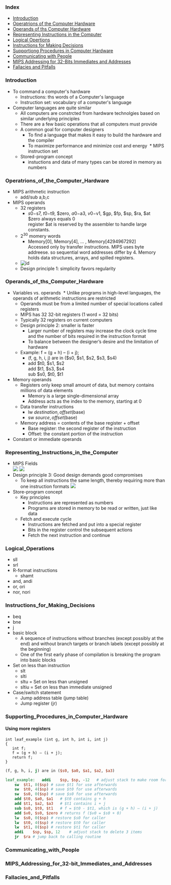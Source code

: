 ### Index

* [Introduction](#Introduction)
* [Operatrions of the Computer Hardware](#Operatrions_of_the_Computer_Hardware)
* [Operands of ths Computer Hardware](#Operands_of_ths_Computer_Hardware)
* [Representing Instructions in the Computer](#Representing_Instructions_in_the_Computer)
* [Logical Opertions](#)
* [Instructions for Making Decisions](#)
* [Supportiong Procedures in Computer Hardware](#)
* [Communicating with People](#)
* [MIPS Addressing for 32-Bits Immediates and Addresses](#)
* [Fallacies and Pitfalls](#)

### Introduction
* To command a computer's hardware
  * Instructions: ths words of a Computer's language
  * Instruction set: vocabulary of a computer's language
* Computer languages are quite similar
  * All computers are constrcted from hardware technolgies based on similar underlying principles
  * There are a few basic operations that all computers must provide
  * A common goal for computer designers
    * To find a language that makes it easy to build the hardware and the compiler
    * To maximize performance and minimize cost and energy
  * MIPS instruction set
  * Stored-program concept
    * instuctions and data of many types can be stored in memory as numbers
    
### Operatrions_of_the_Computer_Hardware
* MIPS arithmetic instruction
  * add/sub a,b,c
* MIPS operands
  * 32 registers
    * $s0-$s7, $t0-$t9, $zero, $a0-$a3, $v0-$v1, $gp, $fp, $sp, $ra, $at  
    $zero always equals 0  
    register $at is reserved by the assembler to handle large constants.
  * 2<sup>30</sup> momery words
    * Memory[0], Memory[4], ... , Memory[4294967292]  
    Accessed only by transfer instructions. MIPS uses byte addreese. so sequential word addresses differ by 4. Memory holds data structures, arrays, and spilled registers.
  * ![id](http://www.jamalalsakran.me/Org/MIPS.jpg)
  * Design principle 1: simplicity favors regularity

### Operands_of_ths_Computer_Hardware
* Variables vs. operands
  * Unlike programs in high-level languages, the operands of arithmetic instructions are <a alt = "受限制的">restricted</a>
    * Operands must be from a limited number of special locations called registers
    * MIPS has 32 32-bit registers (1 word = 32 bits)
    * Typically 32 registers on current computers
  * Design principle 2: smaller is faster
    * Larger number of registers may increase the clock cycle time and the number of bits required in the instruction format
    * To balance between the designer’s desire and the limitation of hardware
  * Example: f = (g + h) – (i + j);
    * (f, g, h, i, j) are in ($s0, $s1, $s2, $s3, $s4)
    * add	$t0, $s1, $s2  
    add	$t1, $s3, $s4  
    sub	$s0, $t0, $t1
* Memory operands
  * Registers only keep small amount of data, but memory contains millions of data elements
    * Memory is a large single-dimensional array
    * Address acts as the index to the memory, starting at 0
  * Data transfer instructions
    * lw	$destination, offset($base)
    * sw	$source, offset($base)
  * Memory address = contents of the base register + offset
    * Base register: the second register of the instruction
    * Offset: the constant portion of the instruction
* Constant or immediate operands

### Representing_Instructions_in_the_Computer
* MIPS Fields  
![](http://slideplayer.com/slide/5018290/16/images/5/MIPS+Instruction+Formats.jpg)
![](http://slideplayer.com/slide/5018290/16/images/6/MIPS+R-Type+(ALU)+Instruction+Fields.jpg)
* Design principle 3: Good design demands good compromises
  * To keep all instructions the same length, thereby requiring more than one instruction formats
![](http://player.slideplayer.com/13/3741739/data/images/img49.jpg)
* Store-program concept
  * Key principles
     * Instructions are represented as numbers
     * Programs are stored in memory to be read or written, just like data
  * Fetch and execute cycle
     * Instructions are fetched and put into a special register
     * Bits in the register control the subsequent actions
     * Fetch the next instruction and continue
### Logical_Operations
* sll
* srl
* R-format instructions
  * shamt
* and, andi
* or, ori
* nor, nori

### Instructions_for_Making_Decisions
* beq
* bne
* j
* basic block
  * A sequence of instructions without branches (except possibly at the end) and without branch targets or branch labels (except possibly at the beginning)
  * One of the first early phase of compilation is breaking the program into basic blocks
* Set on less than instruction
  * slt
  * slti
  * sltu = Set on less than unsigned
  * sltiu = Set on less than immediate unsigned
* Case/switch statement
  * Jump address table (jump table)
  * Jump register (jr)

### Supporting_Procedures_in_Computer_Hardware
#### Using more registers
```
int leaf_example (int g, int h, int i, int j)  
{  
   int f;  
   f = (g + h) – (i + j);  
   return f;  
}  
```
```mips
(f, g, h, i, j) are in ($s0, $a0, $a1, $a2, $a3)

leaf_example:	addi	$sp, $sp, -12	# adjust stack to make room for 3 items
	sw	$t1, 8($sp)	# save $t1 for use afterwards
	sw	$t0, 4($sp)	# save $t0 for use afterwards
	sw	$s0, 0($sp)	# save $s0 for use afterwards
	add	$t0, $a0, $a1	# $t0 contains g + h
	add	$t1, $a2, $a3	# $t1 contains i + j
	sub	$s0, $t0, $t1	# f = $t0 - $t1, which is (g + h) – (i + j)
	add	$v0, $s0, $zero	# returns f ($v0 = $s0 + 0)
	lw	$s0, 0($sp)	# restore $s0 for caller
	lw	$t0, 4($sp)	# restore $t0 for caller
	lw	$t1, 8($sp)	# restore $t1 for caller
	addi	$sp, $sp, 12	# adjust stack to delete 3 items
	jr	$ra	# jump back to calling routine
```
### Communicating_with_People
### MIPS_Addressing_for_32-bit_Immediates_and_Addresses
### Fallacies_and_Pitfalls
